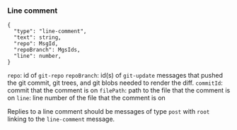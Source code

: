 ### Line comment

```
{
  "type": "line-comment",
  "text": string,
  "repo": MsgId,
  "repoBranch": MgsIds,
  "line": number,
}
```
`repo`: id of `git-repo`
`repoBranch`: id(s) of `git-update` messages that pushed the git commit, git trees, and git blobs needed to render the diff.
`commitId`: commit that the comment is on
`filePath`: path to the file that the comment is on
`line`: line number of the file that the comment is on

Replies to a line comment should be messages of type `post` with `root`
linking to the `line-comment` message.
